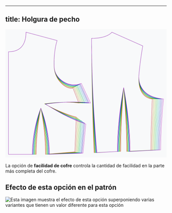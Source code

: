***

## title: Holgura de pecho

![El efecto de la opción de facilidad del cofre sobre el patrón](sample.png)

La opción de **facilidad de cofre** controla la cantidad de facilidad en la parte más completa del cofre.

## Efecto de esta opción en el patrón

![Esta imagen muestra el efecto de esta opción superponiendo varias variantes que tienen un valor diferente para esta opción](bella\_chestease\_sample.svg "Efecto de esta opción en el patrón")
